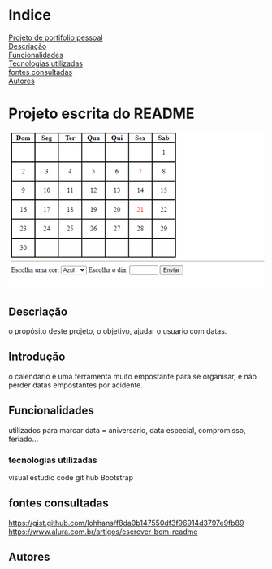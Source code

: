 # Indice


[Projeto de portifolio pessoal](https://github.com/donavanrenan/calendario#projeto-de-portf%C3%B3lio)  
[Descriação](https://github.com/donavanrenan/calendario#descria%C3%A7%C3%A3o)  
[Funcionalidades](#funcionalidades)  
[Tecnologias utilizadas](#tecnologias-utilizadas)  
[fontes consultadas](#fontes-consultadas)  
[Autores](#autores)  


# Projeto escrita do README

![capa do projeto](img/img/capacalendario.png)


## Descriação
o propósito deste projeto, o objetivo, ajudar o usuario com datas.

## Introdução
o calendario é uma ferramenta muito empostante para se organisar, e não perder datas empostantes por acidente.

## Funcionalidades
utilizados para marcar data = aniversario, data especial, compromisso, feriado...

### tecnologias utilizadas 
visual estudio code
git hub
Bootstrap

## fontes consultadas
https://gist.github.com/lohhans/f8da0b147550df3f96914d3797e9fb89
https://www.alura.com.br/artigos/escrever-bom-readme

## Autores
